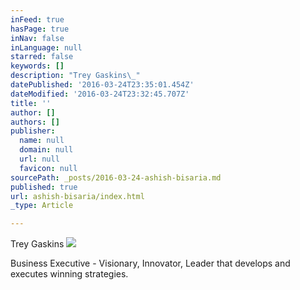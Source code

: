 ```yaml
---
inFeed: true
hasPage: true
inNav: false
inLanguage: null
starred: false
keywords: []
description: "Trey Gaskins\_"
datePublished: '2016-03-24T23:35:01.454Z'
dateModified: '2016-03-24T23:32:45.707Z'
title: ''
author: []
authors: []
publisher:
  name: null
  domain: null
  url: null
  favicon: null
sourcePath: _posts/2016-03-24-ashish-bisaria.md
published: true
url: ashish-bisaria/index.html
_type: Article

---
```

Trey Gaskins ![](https://the-grid-user-content.s3-us-west-2.amazonaws.com/7dfb1e80-996f-432c-9d36-012da8d1c80e.jpg)

Business Executive - Visionary, Innovator, Leader that develops and executes winning strategies.